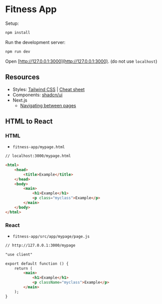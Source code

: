 # Fitness App

Setup:

```bash
npm install
```

Run the development server:

```bash
npm run dev
```

Open [http://127.0.0.1:3000](http://127.0.0.1:3000). (do not use `localhost`)

## Resources

- Styles: [Tailwind CSS](https://tailwindcss.com/) | [Cheat sheet](https://nerdcave.com/tailwind-cheat-sheet)
- Components: [shadcn/ui](https://ui.shadcn.com/docs/components/accordion)
- Next.js
    - [Navigating between pages](https://nextjs.org/learn/dashboard-app/navigating-between-pages)

## HTML to React

### HTML

- `fitness-app/mypage.html`

```html
// localhost:3000/mypage.html

<html>
    <head>
        <title>Example</title>
    </head>
    <body>
        <main>
            <h1>Example</h1>
            <p class="myclass">Example</p>
        </main>
    </body>
</html>
```

### React

- `fitness-app/src/app/mypage/page.js`

```html
// http://127.0.0.1:3000/mypage

"use client"

export default function () {
    return (
        <main>
            <h1>Example</h1>
            <p className="myclass">Example</p>
        </main>
    );
}
```